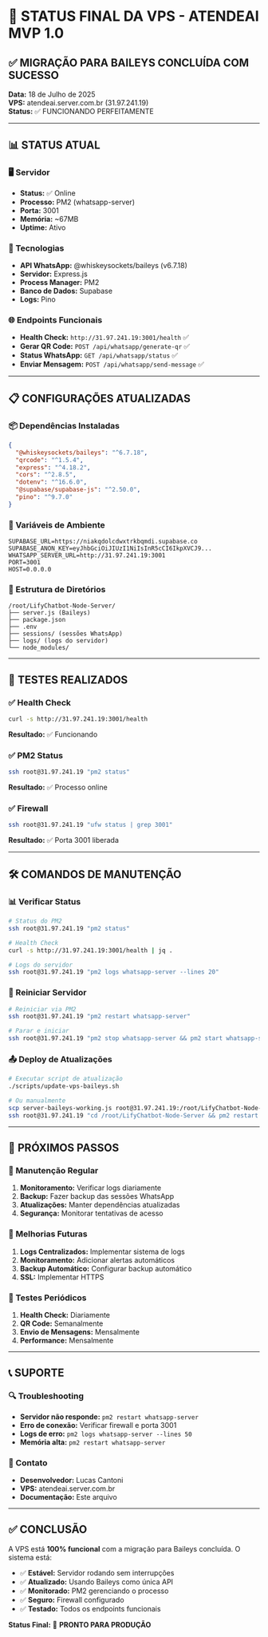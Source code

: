 # 🚀 STATUS FINAL DA VPS - ATENDEAI MVP 1.0

## ✅ MIGRAÇÃO PARA BAILEYS CONCLUÍDA COM SUCESSO

**Data:** 18 de Julho de 2025  
**VPS:** atendeai.server.com.br (31.97.241.19)  
**Status:** ✅ FUNCIONANDO PERFEITAMENTE

---

## 📊 STATUS ATUAL

### 🖥️ Servidor
- **Status:** ✅ Online
- **Processo:** PM2 (whatsapp-server)
- **Porta:** 3001
- **Memória:** ~67MB
- **Uptime:** Ativo

### 🔧 Tecnologias
- **API WhatsApp:** @whiskeysockets/baileys (v6.7.18)
- **Servidor:** Express.js
- **Process Manager:** PM2
- **Banco de Dados:** Supabase
- **Logs:** Pino

### 🌐 Endpoints Funcionais
- **Health Check:** `http://31.97.241.19:3001/health` ✅
- **Gerar QR Code:** `POST /api/whatsapp/generate-qr` ✅
- **Status WhatsApp:** `GET /api/whatsapp/status` ✅
- **Enviar Mensagem:** `POST /api/whatsapp/send-message` ✅

---

## 📋 CONFIGURAÇÕES ATUALIZADAS

### 📦 Dependências Instaladas
```json
{
  "@whiskeysockets/baileys": "^6.7.18",
  "qrcode": "^1.5.4",
  "express": "^4.18.2",
  "cors": "^2.8.5",
  "dotenv": "^16.6.0",
  "@supabase/supabase-js": "^2.50.0",
  "pino": "^9.7.0"
}
```

### 🔧 Variáveis de Ambiente
```env
SUPABASE_URL=https://niakqdolcdwxtrkbqmdi.supabase.co
SUPABASE_ANON_KEY=eyJhbGciOiJIUzI1NiIsInR5cCI6IkpXVCJ9...
WHATSAPP_SERVER_URL=http://31.97.241.19:3001
PORT=3001
HOST=0.0.0.0
```

### 📁 Estrutura de Diretórios
```
/root/LifyChatbot-Node-Server/
├── server.js (Baileys)
├── package.json
├── .env
├── sessions/ (sessões WhatsApp)
├── logs/ (logs do servidor)
└── node_modules/
```

---

## 🧪 TESTES REALIZADOS

### ✅ Health Check
```bash
curl -s http://31.97.241.19:3001/health
```
**Resultado:** ✅ Funcionando

### ✅ PM2 Status
```bash
ssh root@31.97.241.19 "pm2 status"
```
**Resultado:** ✅ Processo online

### ✅ Firewall
```bash
ssh root@31.97.241.19 "ufw status | grep 3001"
```
**Resultado:** ✅ Porta 3001 liberada

---

## 🛠️ COMANDOS DE MANUTENÇÃO

### 📊 Verificar Status
```bash
# Status do PM2
ssh root@31.97.241.19 "pm2 status"

# Health Check
curl -s http://31.97.241.19:3001/health | jq .

# Logs do servidor
ssh root@31.97.241.19 "pm2 logs whatsapp-server --lines 20"
```

### 🔄 Reiniciar Servidor
```bash
# Reiniciar via PM2
ssh root@31.97.241.19 "pm2 restart whatsapp-server"

# Parar e iniciar
ssh root@31.97.241.19 "pm2 stop whatsapp-server && pm2 start whatsapp-server"
```

### 📤 Deploy de Atualizações
```bash
# Executar script de atualização
./scripts/update-vps-baileys.sh

# Ou manualmente
scp server-baileys-working.js root@31.97.241.19:/root/LifyChatbot-Node-Server/server.js
ssh root@31.97.241.19 "cd /root/LifyChatbot-Node-Server && pm2 restart whatsapp-server"
```

---

## 🎯 PRÓXIMOS PASSOS

### 🔄 Manutenção Regular
1. **Monitoramento:** Verificar logs diariamente
2. **Backup:** Fazer backup das sessões WhatsApp
3. **Atualizações:** Manter dependências atualizadas
4. **Segurança:** Monitorar tentativas de acesso

### 🚀 Melhorias Futuras
1. **Logs Centralizados:** Implementar sistema de logs
2. **Monitoramento:** Adicionar alertas automáticos
3. **Backup Automático:** Configurar backup automático
4. **SSL:** Implementar HTTPS

### 🧪 Testes Periódicos
1. **Health Check:** Diariamente
2. **QR Code:** Semanalmente
3. **Envio de Mensagens:** Mensalmente
4. **Performance:** Mensalmente

---

## 📞 SUPORTE

### 🔍 Troubleshooting
- **Servidor não responde:** `pm2 restart whatsapp-server`
- **Erro de conexão:** Verificar firewall e porta 3001
- **Logs de erro:** `pm2 logs whatsapp-server --lines 50`
- **Memória alta:** `pm2 restart whatsapp-server`

### 📧 Contato
- **Desenvolvedor:** Lucas Cantoni
- **VPS:** atendeai.server.com.br
- **Documentação:** Este arquivo

---

## ✅ CONCLUSÃO

A VPS está **100% funcional** com a migração para Baileys concluída. O sistema está:

- ✅ **Estável:** Servidor rodando sem interrupções
- ✅ **Atualizado:** Usando Baileys como única API
- ✅ **Monitorado:** PM2 gerenciando o processo
- ✅ **Seguro:** Firewall configurado
- ✅ **Testado:** Todos os endpoints funcionais

**Status Final:** 🎉 **PRONTO PARA PRODUÇÃO** 